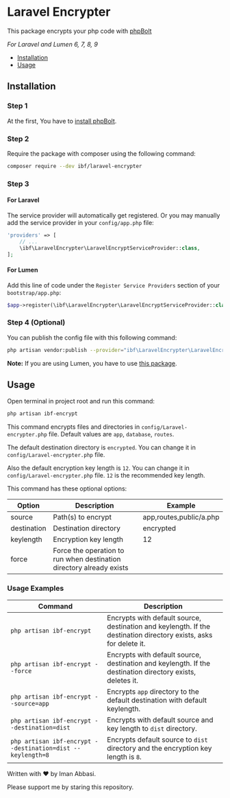 # Laravel Encrypter

This package encrypts your php code with [phpBolt](https://phpbolt.com) 

*For Laravel and Lumen 6, 7, 8, 9*

* [Installation](#installation)
* [Usage](#usage)

## Installation

### Step 1
At the first, You have to [install phpBolt](https://phpbolt.com/download-phpbolt/).


### Step 2
Require the package with composer using the following command:
```bash
composer require --dev ibf/laravel-encrypter
```
### Step 3
#### For Laravel
The service provider will automatically get registered. Or you may manually add the service provider in your `config/app.php` file:
```php
'providers' => [
    // ...
    \ibf\LaravelEncrypter\LaravelEncryptServiceProvider::class,
];
```

#### For Lumen
Add this line of code under the `Register Service Providers` section of your `bootstrap/app.php`:
```php
$app->register(\ibf\LaravelEncrypter\LaravelEncryptServiceProvider::class);
```


### Step 4 (Optional)
You can publish the config file with this following command:
```bash
php artisan vendor:publish --provider="ibf\LaravelEncrypter\LaravelEncryptServiceProvider" --tag=config
```
**Note:** If you are using Lumen, you have to use [this package](https://github.com/laravelista/lumen-vendor-publish).

## Usage
Open terminal in project root and run this command: 
```bash
php artisan ibf-encrypt
```
This command encrypts files and directories in `config/Laravel-encrypter.php` file. Default values are `app`, `database`, `routes`.

The default destination directory is `encrypted`. You can change it in `config/Laravel-encrypter.php` file.

Also the default encryption key length is `12`. You can change it in `config/Laravel-encrypter.php` file. `12` is the recommended key length.

This command has these optional options:

| Option      | Description                                                          | Example                 |
|-------------|----------------------------------------------------------------------|-------------------------|
| source      | Path(s) to encrypt                                                   | app,routes,public/a.php |
| destination | Destination directory                                                | encrypted               |
| keylength   | Encryption key length                                                | 12                      |
| force       | Force the operation to run when destination directory already exists |                         |

### Usage Examples

| Command                                                       | Description                                                                                                       |
|---------------------------------------------------------------|-------------------------------------------------------------------------------------------------------------------|
| `php artisan ibf-encrypt`                                  | Encrypts with default source, destination and keylength. If the destination directory exists, asks for delete it. |
| `php artisan ibf-encrypt --force`                          | Encrypts with default source, destination and keylength. If the destination directory exists, deletes it.         |
| `php artisan ibf-encrypt --source=app`                     | Encrypts `app` directory to the default destination with default keylength.                                       |
| `php artisan ibf-encrypt --destination=dist`               | Encrypts with default source and key length to `dist` directory.                                                  |
| `php artisan ibf-encrypt --destination=dist --keylength=8` | Encrypts default source to `dist` directory and the encryption key length is `8`.                                 |

Written with ♥ by Iman Abbasi.

Please support me by staring this repository.
